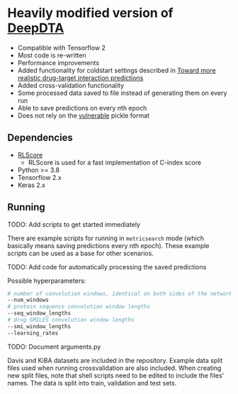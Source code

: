 # Heavily modified version of [DeepDTA](https://github.com/hkmztrk/DeepDTA/)

*  Compatible with Tensorflow 2
*  Most code is re-written
*  Performance improvements
*  Added functionality for coldstart settings described in [Toward more realistic drug-target interaction predictions](https://www.ncbi.nlm.nih.gov/pmc/articles/PMC4364066/)
*  Added cross-validation functionality
*  Some processed data saved to file instead of generating them on every run
*  Able to save predictions on every *n*th epoch
*  Does not rely on the [vulnerable](https://docs.python.org/3/library/pickle.html) pickle format

## Dependencies

*  [RLScore](https://github.com/aatapa/RLScore)
	*  RLScore is used for a fast implementation of C-index score
*  Python >= 3.8
*  Tensorflow 2.x
*  Keras 2.x

## Running

TODO: Add scripts to get started immediately

There are example scripts for running in `metricsearch` mode (which basically means saving predictions every nth epoch). These example scripts can be used as a base for other scenarios.

TODO: Add code for automatically processing the saved predictions

Possible hyperparameters:
```bash
# number of convolution windows, identical on both sides of the network
--num_windows
# protein sequence convolution window lengths
--seq_window_lengths
# drug SMILES convolution window lengths
--smi_window_lengths
--learning_rates
```

TODO: Document arguments.py

Davis and KiBA datasets are included in the repository. Example data split files used when running crossvalidation are also included. When creating new split files, note that shell scripts need to be edited to include the files' names. The data is split into train, validation and test sets.

